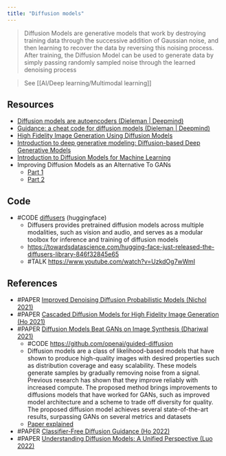 ```yaml
---
title: "Diffusion models"
---
```


> Diffusion Models are generative models that work by destroying training data through the successive addition of Gaussian noise, and then learning to recover the data by reversing this noising process. After training, the Diffusion Model can be used to generate data by simply passing randomly sampled noise through the learned denoising process

> See [[AI/Deep learning/Multimodal learning]]

## Resources
- [Diffusion models are autoencoders (Dieleman | Deepmind)](https://benanne.github.io/2022/01/31/diffusion.html "Diffusion models are autoencoders")
- [Guidance: a cheat code for diffusion models (Dieleman | Deepmind)](https://benanne.github.io/2022/05/26/guidance.html "Guidance: a cheat code for diffusion models")
- [High Fidelity Image Generation Using Diffusion Models](http://ai.googleblog.com/2021/07/high-fidelity-image-generation-using.html "High Fidelity Image Generation Using Diffusion Models")
- [Introduction to deep generative modeling: Diffusion-based Deep Generative Models](https://jmtomczak.github.io/blog/10/10_ddgms_lvm_p2.html)
- [Introduction to Diffusion Models for Machine Learning](https://www.assemblyai.com/blog/diffusion-models-for-machine-learning-introduction/)
- Improving Diffusion Models as an Alternative To GANs
	- [Part 1](https://developer.nvidia.com/blog/improving-diffusion-models-as-an-alternative-to-gans-part-1/)
	- [Part 2](https://developer.nvidia.com/blog/improving-diffusion-models-as-an-alternative-to-gans-part-2/)

## Code
- #CODE [diffusers](https://github.com/huggingface/diffusers) (huggingface)
	- Diffusers provides pretrained diffusion models across multiple modalities, such as vision and audio, and serves as a modular toolbox for inference and training of diffusion models
	- https://towardsdatascience.com/hugging-face-just-released-the-diffusers-library-846f32845e65
	- #TALK https://www.youtube.com/watch?v=UzkdOg7wWmI


## References
- #PAPER [Improved Denoising Diffusion Probabilistic Models (Nichol 2021)](https://arxiv.org/abs/2102.09672)
- #PAPER [Cascaded Diffusion Models for High Fidelity Image Generation (Ho 2021)](https://cascaded-diffusion.github.io/)
- #PAPER [Diffusion Models Beat GANs on Image Synthesis (Dhariwal 2021)](https://arxiv.org/abs/2105.05233v3)
	- #CODE https://github.com/openai/guided-diffusion
	- Diffusion models are a class of likelihood-based models that have shown to produce high-quality images with desired properties such as distribution coverage and easy scalability. These models generate samples by gradually removing noise from a signal. Previous research has shown that they improve reliably with increased compute. The proposed method brings improvements to diffusions models that have worked for GANs, such as improved model architecture and a scheme to trade off diversity for quality. The proposed diffusion model achieves several state-of-the-art results, surpassing GANs on several metrics and datasets
	- [Paper explained](https://www.youtube.com/watch?v=W-O7AZNzbzQ)
- #PAPER [Classifier-Free Diffusion Guidance (Ho 2022)](https://arxiv.org/pdf/2207.12598)
- #PAPER [Understanding Diffusion Models: A Unified Perspective (Luo 2022)](https://arxiv.org/pdf/2208.11970)
